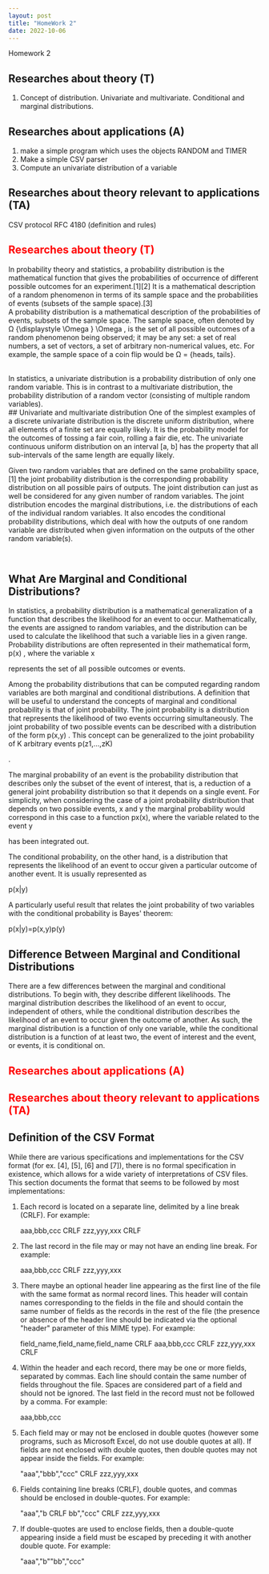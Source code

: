 ```yaml
---
layout: post
title: "HomeWork 2"
date: 2022-10-06
---
```


Homework 2
## Researches about theory (T)
1) Concept of distribution. Univariate and multivariate. Conditional and marginal distributions.

## Researches about applications (A)
1) make a simple program which uses the objects RANDOM and TIMER
2) Make a simple CSV parser
3) Compute an univariate distribution of a variable

## Researches about theory relevant to applications (TA)
CSV protocol RFC 4180 (definition and rules)


## <span style="color:red">Researches about theory (T)</span>	



In probability theory and statistics, a probability distribution is the mathematical function that gives the probabilities of occurrence of different possible outcomes for an experiment.[1][2] It is a mathematical description of a random phenomenon in terms of its sample space and the probabilities of events (subsets of the sample space).[3]
<br />
A probability distribution is a mathematical description of the probabilities of events, subsets of the sample space. The sample space, often denoted by Ω {\displaystyle \Omega } \Omega , is the set of all possible outcomes of a random phenomenon being observed; it may be any set: a set of real numbers, a set of vectors, a set of arbitrary non-numerical values, etc. For example, the sample space of a coin flip would be Ω = {heads, tails}. 

<br />
In statistics, a univariate distribution is a probability distribution of only one random variable. This is in contrast to a multivariate distribution, the probability distribution of a random vector (consisting of multiple random variables). 
<br />
## Univariate and multivariate distribution
One of the simplest examples of a discrete univariate distribution is the discrete uniform distribution, where all elements of a finite set are equally likely. It is the probability model for the outcomes of tossing a fair coin, rolling a fair die, etc. The univariate continuous uniform distribution on an interval [a, b] has the property that all sub-intervals of the same length are equally likely. 
<br/>

Given two random variables that are defined on the same probability space,[1] the joint probability distribution is the corresponding probability distribution on all possible pairs of outputs. The joint distribution can just as well be considered for any given number of random variables. The joint distribution encodes the marginal distributions, i.e. the distributions of each of the individual random variables. It also encodes the conditional probability distributions, which deal with how the outputs of one random variable are distributed when given information on the outputs of the other random variable(s). 

<br />

## What Are Marginal and Conditional Distributions?

In statistics, a probability distribution is a mathematical generalization of a function that describes the likelihood for an event to occur. Mathematically, the events are assigned to random variables, and the distribution can be used to calculate the likelihood that such a variable lies in a given range. Probability distributions are often represented in their mathematical form, p(x)
, where the variable x

represents the set of all possible outcomes or events.

Among the probability distributions that can be computed regarding random variables are both marginal and conditional distributions. A definition that will be useful to understand the concepts of marginal and conditional probability is that of joint probability. The joint probability is a distribution that represents the likelihood of two events occurring simultaneously. The joint probability of two possible events can be described with a distribution of the form p(x,y)
. This concept can be generalized to the joint probability of K arbitrary events p(z1,…,zK)

.

The marginal probability of an event is the probability distribution that describes only the subset of the event of interest, that is, a reduction of a general joint probability distribution so that it depends on a single event. For simplicity, when considering the case of a joint probability distribution that depends on two possible events, x
and y the marginal probability would correspond in this case to a function px(x), where the variable related to the event y

has been integrated out.

The conditional probability, on the other hand, is a distribution that represents the likelihood of an event to occur given a particular outcome of another event. It is usually represented as

p(x|y)

A particularly useful result that relates the joint probability of two variables with the conditional probability is Bayes' theorem:<br />

p(x|y)=p(x,y)p(y)

## Difference Between Marginal and Conditional Distributions

There are a few differences between the marginal and conditional distributions. To begin with, they describe different likelihoods. The marginal distribution describes the likelihood of an event to occur, independent of others, while the conditional distribution describes the likelihood of an event to occur given the outcome of another. As such, the marginal distribution is a function of only one variable, while the conditional distribution is a function of at least two, the event of interest and the event, or events, it is conditional on. 


## <span style="color:red">Researches about applications (A)</span>   

## <span style="color:red">Researches about theory relevant to applications (TA)</span> 

## Definition of the CSV Format 

   While there are various specifications and implementations for the
   CSV format (for ex. [4], [5], [6] and [7]), there is no formal
   specification in existence, which allows for a wide variety of
   interpretations of CSV files.  This section documents the format that
   seems to be followed by most implementations:

   1.  Each record is located on a separate line, delimited by a line
       break (CRLF).  For example:

       aaa,bbb,ccc CRLF
       zzz,yyy,xxx CRLF

   2.  The last record in the file may or may not have an ending line
       break.  For example:

       aaa,bbb,ccc CRLF
       zzz,yyy,xxx

   3.  There maybe an optional header line appearing as the first line
       of the file with the same format as normal record lines.  This
       header will contain names corresponding to the fields in the file
       and should contain the same number of fields as the records in
       the rest of the file (the presence or absence of the header line
       should be indicated via the optional "header" parameter of this
       MIME type).  For example:

       field_name,field_name,field_name CRLF
       aaa,bbb,ccc CRLF
       zzz,yyy,xxx CRLF

   4.  Within the header and each record, there may be one or more
       fields, separated by commas.  Each line should contain the same
       number of fields throughout the file.  Spaces are considered part
       of a field and should not be ignored.  The last field in the
       record must not be followed by a comma.  For example:

       aaa,bbb,ccc

   5.  Each field may or may not be enclosed in double quotes (however
       some programs, such as Microsoft Excel, do not use double quotes
       at all).  If fields are not enclosed with double quotes, then
       double quotes may not appear inside the fields.  For example:

       "aaa","bbb","ccc" CRLF
       zzz,yyy,xxx

   6.  Fields containing line breaks (CRLF), double quotes, and commas
       should be enclosed in double-quotes.  For example:

       "aaa","b CRLF
       bb","ccc" CRLF
       zzz,yyy,xxx

   7.  If double-quotes are used to enclose fields, then a double-quote
       appearing inside a field must be escaped by preceding it with
       another double quote.  For example:

       "aaa","b""bb","ccc"
